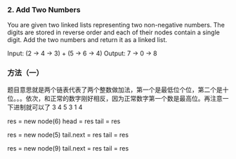 ### 2\. Add Two Numbers

You are given two linked lists representing two non-negative numbers. The digits are stored in reverse order and each of their nodes contain a single digit. Add the two numbers and return it as a linked list.

Input: (2 -\> 4 -\> 3) + (5 -\> 6 -\> 4)
Output: 7 -\> 0 -\> 8

### 方法（一）
题目意思就是两个链表代表了两个整数做加法，第一个是最低位个位，第二个是十位。。。依次，和正常的数字刚好相反，因为正常数字第一个数是最高位。再注意一下进制就可以了
3 4 5
3 1 4

res = new node(6)
head = res
tail = res

res = new node(5)
tail.next = res
tail = res


res = new node(9)
tail.next = res
tail = res

